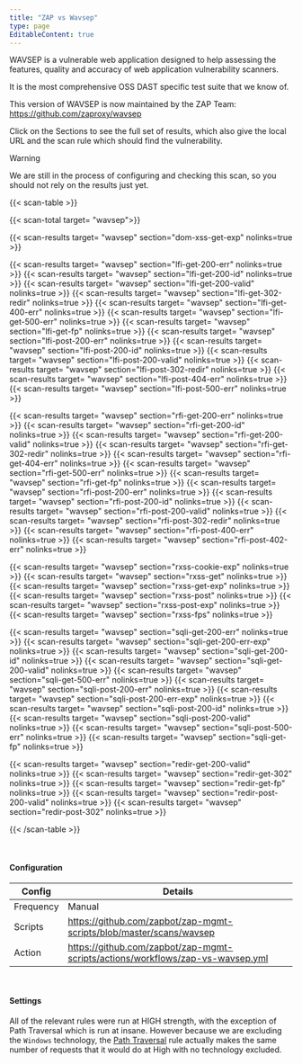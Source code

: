```yaml
---
title: "ZAP vs Wavsep"
type: page
EditableContent: true
---
```

WAVSEP is a vulnerable web application designed to help assessing the features, quality and accuracy of web application vulnerability scanners.

It is the most comprehensive OSS DAST specific test suite that we know of.

This version of WAVSEP is now maintained by the ZAP Team: https://github.com/zaproxy/wavsep

Click on the Sections to see the full set of results, which also give the local URL and the scan rule which should find the vulnerability.

> [!WARNING]
> We are still in the process of configuring and checking this scan, so you should not rely on the results just yet.

{{< scan-table >}}

  {{< scan-total target= "wavsep">}}

  {{< scan-results target= "wavsep" section="dom-xss-get-exp" nolinks=true >}}
  
  {{< scan-results target= "wavsep" section="lfi-get-200-err" nolinks=true >}}
  {{< scan-results target= "wavsep" section="lfi-get-200-id" nolinks=true >}}
  {{< scan-results target= "wavsep" section="lfi-get-200-valid" nolinks=true >}}
  {{< scan-results target= "wavsep" section="lfi-get-302-redir" nolinks=true >}}
  {{< scan-results target= "wavsep" section="lfi-get-400-err" nolinks=true >}}
  {{< scan-results target= "wavsep" section="lfi-get-500-err" nolinks=true >}}
  {{< scan-results target= "wavsep" section="lfi-get-fp" nolinks=true >}}
  {{< scan-results target= "wavsep" section="lfi-post-200-err" nolinks=true >}}
  {{< scan-results target= "wavsep" section="lfi-post-200-id" nolinks=true >}}
  {{< scan-results target= "wavsep" section="lfi-post-200-valid" nolinks=true >}}
  {{< scan-results target= "wavsep" section="lfi-post-302-redir" nolinks=true >}}
  {{< scan-results target= "wavsep" section="lfi-post-404-err" nolinks=true >}}
  {{< scan-results target= "wavsep" section="lfi-post-500-err" nolinks=true >}}

  {{< scan-results target= "wavsep" section="rfi-get-200-err" nolinks=true >}}
  {{< scan-results target= "wavsep" section="rfi-get-200-id" nolinks=true >}}
  {{< scan-results target= "wavsep" section="rfi-get-200-valid" nolinks=true >}}
  {{< scan-results target= "wavsep" section="rfi-get-302-redir" nolinks=true >}}
  {{< scan-results target= "wavsep" section="rfi-get-404-err" nolinks=true >}}
  {{< scan-results target= "wavsep" section="rfi-get-500-err" nolinks=true >}}
  {{< scan-results target= "wavsep" section="rfi-get-fp" nolinks=true >}}
  {{< scan-results target= "wavsep" section="rfi-post-200-err" nolinks=true >}}
  {{< scan-results target= "wavsep" section="rfi-post-200-id" nolinks=true >}}
  {{< scan-results target= "wavsep" section="rfi-post-200-valid" nolinks=true >}}
  {{< scan-results target= "wavsep" section="rfi-post-302-redir" nolinks=true >}}
  {{< scan-results target= "wavsep" section="rfi-post-400-err" nolinks=true >}}
  {{< scan-results target= "wavsep" section="rfi-post-402-err" nolinks=true >}}
  
  {{< scan-results target= "wavsep" section="rxss-cookie-exp" nolinks=true >}}
  {{< scan-results target= "wavsep" section="rxss-get" nolinks=true >}}
  {{< scan-results target= "wavsep" section="rxss-get-exp" nolinks=true >}}
  {{< scan-results target= "wavsep" section="rxss-post" nolinks=true >}}
  {{< scan-results target= "wavsep" section="rxss-post-exp" nolinks=true >}}
  {{< scan-results target= "wavsep" section="rxss-fps" nolinks=true >}}

  {{< scan-results target= "wavsep" section="sqli-get-200-err" nolinks=true >}}
  {{< scan-results target= "wavsep" section="sqli-get-200-err-exp" nolinks=true >}}
  {{< scan-results target= "wavsep" section="sqli-get-200-id" nolinks=true >}}
  {{< scan-results target= "wavsep" section="sqli-get-200-valid" nolinks=true >}}
  {{< scan-results target= "wavsep" section="sqli-get-500-err" nolinks=true >}}
  {{< scan-results target= "wavsep" section="sqli-post-200-err" nolinks=true >}}
  {{< scan-results target= "wavsep" section="sqli-post-200-err-exp" nolinks=true >}}
  {{< scan-results target= "wavsep" section="sqli-post-200-id" nolinks=true >}}
  {{< scan-results target= "wavsep" section="sqli-post-200-valid" nolinks=true >}}
  {{< scan-results target= "wavsep" section="sqli-post-500-err" nolinks=true >}}
  {{< scan-results target= "wavsep" section="sqli-get-fp" nolinks=true >}}

  {{< scan-results target= "wavsep" section="redir-get-200-valid" nolinks=true >}}
  {{< scan-results target= "wavsep" section="redir-get-302" nolinks=true >}}
  {{< scan-results target= "wavsep" section="redir-get-fp" nolinks=true >}}
  {{< scan-results target= "wavsep" section="redir-post-200-valid" nolinks=true >}}
  {{< scan-results target= "wavsep" section="redir-post-302" nolinks=true >}}

{{< /scan-table >}}

&nbsp;  

#### Configuration

| Config | Details |
| --- | --- |
| Frequency | Manual |
| Scripts | https://github.com/zapbot/zap-mgmt-scripts/blob/master/scans/wavsep |
| Action | https://github.com/zapbot/zap-mgmt-scripts/actions/workflows/zap-vs-wavsep.yml | 

&nbsp;  

#### Settings

All of the relevant rules were run at HIGH strength, with the exception of Path Traversal which is run at insane.
However because we are excluding the `Windows` technology, the [Path Traversal](/docs/alerts/6/) rule actually makes the same number of requests that it would do at High with no technology excluded.